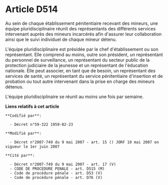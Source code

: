 # Article D514

Au sein de chaque établissement pénitentiaire recevant des mineurs, une équipe pluridisciplinaire réunit des représentants
des différents services intervenant auprès des mineurs incarcérés afin d'assurer leur collaboration ainsi que le suivi
individuel de chaque mineur détenu.

L'équipe pluridisciplinaire est présidée par le chef d'établissement ou son représentant. Elle comprend au moins, outre son
président, un représentant du personnel de surveillance, un représentant du secteur public de la protection judiciaire de la
jeunesse et un représentant de l'éducation nationale. Elle peut associer, en tant que de besoin, un représentant des services
de santé, un représentant du service pénitentiaire d'insertion et de probation ou tout autre intervenant dans la prise en
charge des mineurs détenus.

L'équipe pluridisciplinaire se réunit au moins une fois par semaine.

**Liens relatifs à cet article**

	**Codifié par**:

	  - Décret n°59-322 1959-02-23

	**Modifié par**:

	  - Décret n°2007-749 du 9 mai 2007 - art. 15 () JORF 10 mai 2007 en vigueur le 1er juin 2007

	**Cité par**:

	  - Décret n°2007-749 du 9 mai 2007 - art. 17 (V)
	  - CODE DE PROCEDURE PENALE - art. D515 (M)
	  - Code de procédure pénale - art. D53 (V)
	  - Code de procédure pénale - art. D76 (V)
